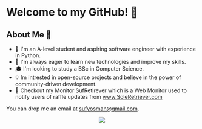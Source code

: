 # Welcome to my GitHub! 🚀
## About Me 🤖

- 💼 I'm an A-level student and aspiring software engineer with experience in Python.
- 🌱 I'm always eager to learn new technologies and improve my skills.
- 🎓 I'm looking to study a BSc in Computer Science.
- 💡 Im intrested in open-source projects and believe in the power of community-driven development.
- 🎯 Checkout my Monitor SufRetirever which is a Web Monitor used to notify users of raffle updates from www.SoleRetriever.com

You can drop me an email at [sufyosman@gmail.com](mailto:sufyosman@gmail.com).

<p align="center">
  <img src="https://media.giphy.com/media/3oKIPnAiaMCws8nOsE/giphy.gif">
</p>

